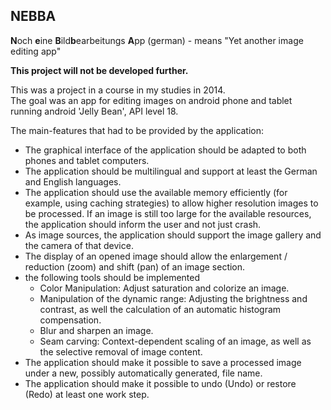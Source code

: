 NEBBA
-----
**N**och **e**ine **B**ild**b**earbeitungs **A**pp (german) - means "Yet another image editing app"

  **This project will not be developed further.**

This was a project in a course in my studies in 2014.<br>
The goal was an app for editing images on android phone and tablet running android 'Jelly Bean', API level 18.<p>
  
  
  
The main-features that had to be provided by the application:

* The graphical interface of the application should be adapted to both phones and tablet computers.
* The application should be multilingual and support at least the German and English languages.
* The application should use the available memory efficiently (for example, using caching strategies) to allow higher resolution images to be processed. If an image is still too large for the available resources, the application should inform the user and not just crash.
* As image sources, the application should support the image gallery and the camera of that device.
* The display of an opened image should allow the enlargement / reduction (zoom) and shift (pan) of an image section.
* the following tools should be implemented
  * Color Manipulation: Adjust saturation and colorize an image.
  * Manipulation of the dynamic range: Adjusting the brightness and contrast, as well the calculation of an automatic histogram compensation.
  * Blur and sharpen an image.
  * Seam carving: Context-dependent scaling of an image, as well as the selective removal of image content.
* The application should make it possible to save a processed image under a new, possibly automatically generated, file name.
* The application should make it possible to undo (Undo) or restore (Redo) at least one work step.